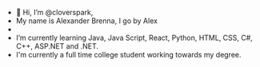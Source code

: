 - 👋 Hi, I’m @cloverspark,
-  My name is Alexander Brenna, I go by Alex
-   
-  I’m currently learning Java, Java Script, React, Python, HTML, CSS, C#, C++, ASP.NET and .NET.
-  I'm currently a full time college student working towards my degree.

<!---
cloverspark/cloverspark is a ✨ special ✨ repository because its `README.md` (this file) appears on your GitHub profile.
You can click the Preview link to take a look at your changes.
--->
